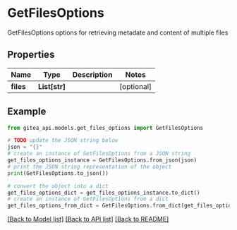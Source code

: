# GetFilesOptions

GetFilesOptions options for retrieving metadate and content of multiple files

## Properties

Name | Type | Description | Notes
------------ | ------------- | ------------- | -------------
**files** | **List[str]** |  | [optional] 

## Example

```python
from gitea_api.models.get_files_options import GetFilesOptions

# TODO update the JSON string below
json = "{}"
# create an instance of GetFilesOptions from a JSON string
get_files_options_instance = GetFilesOptions.from_json(json)
# print the JSON string representation of the object
print(GetFilesOptions.to_json())

# convert the object into a dict
get_files_options_dict = get_files_options_instance.to_dict()
# create an instance of GetFilesOptions from a dict
get_files_options_from_dict = GetFilesOptions.from_dict(get_files_options_dict)
```
[[Back to Model list]](../README.md#documentation-for-models) [[Back to API list]](../README.md#documentation-for-api-endpoints) [[Back to README]](../README.md)


